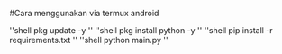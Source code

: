 #Cara menggunakan via termux android

''shell
pkg update -y
''
''shell
pkg install python -y
''
''shell
pip install -r requirements.txt
''
''shell
python main.py
''
